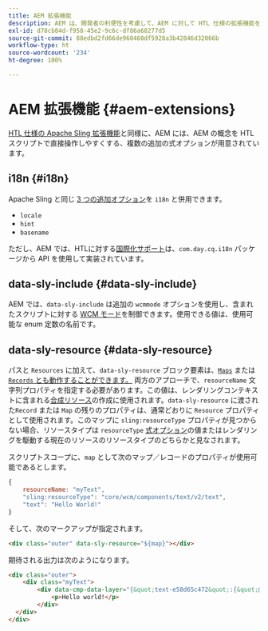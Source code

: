 ```yaml
---
title: AEM 拡張機能
description: AEM は、開発者の利便性を考慮して、AEM に対して HTL 仕様の拡張機能を提供します。
exl-id: d78cb84d-f958-45e2-9c6c-df86a68277d5
source-git-commit: 88edbd2fd66de960460df5928a3b42846d32066b
workflow-type: ht
source-wordcount: '234'
ht-degree: 100%

---
```


# AEM 拡張機能 {#aem-extensions}

[HTL 仕様の Apache Sling 拡張機能](https://sling.apache.org/documentation/bundles/scripting/scripting-htl.html#extensions-of-the-htl-specification-1)と同様に、AEM には、AEM の概念を HTL スクリプトで直接操作しやすくする、複数の追加の式オプションが用意されています。

## i18n {#i18n}

Apache Sling と同じ [3 つの追加オプション](https://sling.apache.org/documentation/bundles/scripting/scripting-htl.html#i18n)を `i18n` と併用できます。

* `locale`
* `hint`
* `basename`

ただし、AEM では、HTLに対する[国際化サポート](https://experienceleague.adobe.com/docs/experience-manager-65/developing/components/internationalization/i18n-dev.html?lang=ja)は、`com.day.cq.i18n` パッケージから API を使用して実装されています。

## data-sly-include {#data-sly-include}

AEM では、`data-sly-include` は追加の `wcmmode` オプションを使用し、含まれたスクリプトに対する [WCM モード](https://developer.adobe.com/experience-manager/reference-materials/cloud-service/javadoc/com/day/cq/wcm/api/WCMMode.html)を制御できます。使用できる値は、使用可能な enum 定数の名前です。

## data-sly-resource {#data-sly-resource}

パスと `Resources` に加えて、`data-sly-resource` ブロック要素は、[`Maps`](https://docs.oracle.com/en/java/javase/11/docs/api/java.base/java/util/Map.html) または [`Records` とも動作することができます。](https://github.com/apache/sling-org-apache-sling-scripting-sightly-runtime/blob/master/src/main/java/org/apache/sling/scripting/sightly/Record.java) 両方のアプローチで、`resourceName` 文字列プロパティを指定する必要があります。この値は、レンダリングコンテキストに含まれる[合成リソース](https://www.javadoc.io/doc/org.apache.sling/org.apache.sling.api/latest/org/apache/sling/api/resource/SyntheticResource.html)の作成に使用されます。`data-sly-resource` に渡された`Record` または `Map` の残りのプロパティは、通常どおりに `Resource` プロパティとして使用されます。このマップに `sling:resourceType` プロパティが見つからない場合、リソースタイプは `resourceType` [式オプション](https://github.com/adobe/htl-spec/blob/1.4/SPECIFICATION.md#229-resource)の値またはレンダリングを駆動する現在のリソースのリソースタイプのどちらかと見なされます。

スクリプトスコープに、`map` として次のマップ／レコードのプロパティが使用可能であるとします。

```javascript
{
    resourceName: "myText",
    "sling:resourceType": "core/wcm/components/text/v2/text",
    "text": "Hello World!"
}
```

そして、次のマークアップが指定されます。

```html
<div class="outer" data-sly-resource="${map}"></div>
```

期待される出力は次のようになります。

```html
<div class="outer">
    <div class="myText">
        <div data-cmp-data-layer="{&quot;text-e58d65c472&quot;:{&quot;@type&quot;:&quot;core/wcm/components/text/v2/text&quot;,&quot;xdm:text&quot;:&quot;<p>Hello world!</p>&quot;}}" id="text-e58d65c472" class="cmp-text">
            <p>Hello world!</p>
        </div>
  </div>
</div>
```
